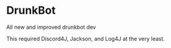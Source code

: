 # DrunkBot
All new and improved drunkbot dev


This required Discord4J, Jackson, and Log4J at the very least.
